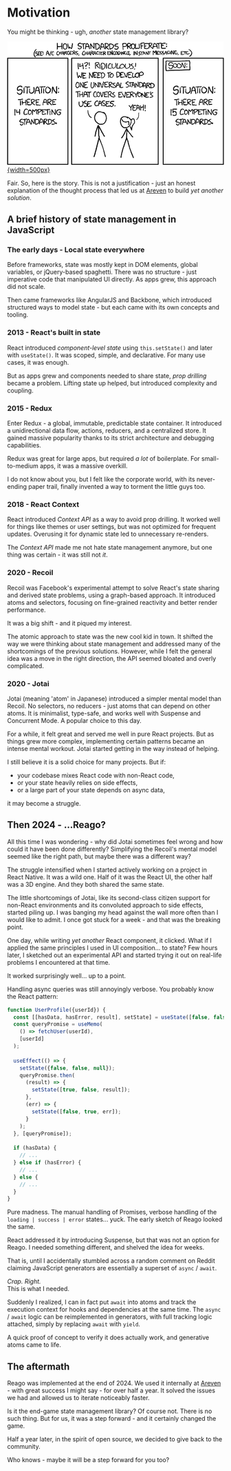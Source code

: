 # Motivation

You might be thinking - ugh, _another_ state management library?

[![XKCD #927: Standards](./xkcd_927.png){width=500px}](https://xkcd.com/927/)

Fair. So, here is the story. This is not a justification - just an honest explanation of the thought
process that led us at [Areven](https://areven.com) to build _yet another solution_.


## A brief history of state management in JavaScript

### The early days - Local state everywhere

Before frameworks, state was mostly kept in DOM elements, global variables, or jQuery-based spaghetti.
There was no structure - just imperative code that manipulated UI directly. As apps grew, this approach did
not scale.

Then came frameworks like AngularJS and Backbone, which introduced structured ways to model state - but each
came with its own concepts and tooling.

### 2013 - React's built in state

React introduced _component-level state_ using `this.setState()` and later with `useState()`. It was scoped, simple,
and declarative. For many use cases, it was enough.

But as apps grew and components needed to share state, _prop drilling_ became a problem. Lifting state up helped,
but introduced complexity and coupling.

### 2015 - Redux

Enter Redux - a global, immutable, predictable state container. It introduced a unidirectional data flow, actions,
reducers, and a centralized store. It gained massive popularity thanks to its strict architecture and debugging
capabilities.

Redux was great for large apps, but required _a lot_ of boilerplate. For small-to-medium apps, it was
a massive overkill.

I do not know about you, but I felt like the corporate world, with its never-ending paper trail, finally invented
a way to torment the little guys too.

### 2018 - React Context

React introduced _Context API_ as a way to avoid prop drilling. It worked well for things like themes or user
settings, but was not optimized for frequent updates. Overusing it for dynamic state led to unnecessary re-renders.

The _Context API_ made me not hate state management anymore, but one thing was certain - it was still not _it_.

### 2020 - Recoil

Recoil was Facebook's experimental attempt to solve React's state sharing and derived state problems, using a
graph-based approach. It introduced atoms and selectors, focusing on fine-grained reactivity and better render
performance.

It was a big shift - and it piqued my interest.

The atomic approach to state was the new cool kid in town. It shifted the way we were thinking about state
management and addressed many of the shortcomings of the previous solutions. However, while I felt the general
idea was a move in the right direction, the API seemed bloated and overly complicated.

### 2020 - Jotai

Jotai (meaning 'atom' in Japanese) introduced a simpler mental model than Recoil. No selectors, no reducers -
just atoms that can depend on other atoms. It is minimalist, type-safe, and works well with Suspense and Concurrent
Mode. A popular choice to this day.

For a while, it felt great and served me well in pure React projects. But as things grew more complex, implementing
certain patterns became an intense mental workout. Jotai started getting in the way instead of helping.

I still believe it is a solid choice for many projects. But if:

* your codebase mixes React code with non-React code,
* or your state heavily relies on side effects,
* or a large part of your state depends on async data,

it may become a struggle.


## Then 2024 - ...Reago?

All this time I was wondering - why did Jotai sometimes feel wrong and how could it have been done differently?
Simplifying the Recoil's mental model seemed like the right path, but maybe there was a different way?

The struggle intensified when I started actively working on a project in React Native. It was a wild one.
Half of it was the React UI, the other half was a 3D engine. And they both shared the same state.

The little shortcomings of Jotai, like its second-class citizen support for non-React environments and its
convoluted approach to side effects, started piling up. I was banging my head against the wall more often
than I would like to admit. I once got stuck for a week - and that was the breaking point.

One day, while writing _yet another_ React component, it clicked. What if I applied the same principles I used
in UI composition... to state? Few hours later, I sketched out an experimental API and started trying it out on
real-life problems I encountered at that time.

It worked surprisingly well... up to a point.

Handling async queries was still annoyingly verbose. You probably know the React pattern:

```ts
function UserProfile({userId}) {
  const [[hasData, hasError, result], setState] = useState([false, false, null]);
  const queryPromise = useMemo(
    () => fetchUser(userId),
    [userId]
  );

  useEffect(() => {
    setState({false, false, null});
    queryPromise.then(
      (result) => {
        setState([true, false, result]);
      },
      (err) => {
        setState([false, true, err]);
      }
    );
  }, [queryPromise]);

  if (hasData) {
    // ...
  } else if (hasError) {
    // ...
  } else {
    // ...
  }
}
```

Pure madness. The manual handling of Promises, verbose handling of the `loading | success | error`
states... yuck. The early sketch of Reago looked the same.

React addressed it by introducing Suspense, but that was not an option for Reago. I needed something
different, and shelved the idea for weeks.

That is, until I accidentally stumbled across a random comment on Reddit claiming JavaScript generators
are essentially a superset of `async` / `await`.

_Crap. Right._ \
This is what I needed.

Suddenly I realized, I can in fact put `await` into atoms and track the execution context
for hooks and dependencies at the same time. The `async` / `await` logic can be reimplemented in generators,
with full tracking logic attached, simply by replacing `await` with `yield`.

A quick proof of concept to verify it does actually work, and generative atoms came to life.


## The aftermath

Reago was implemented at the end of 2024. We used it internally at [Areven](https://areven.com) - with
great success I might say - for over half a year. It solved the issues we had and allowed us to iterate
noticeably faster.

Is it the end-game state management library? Of course not. There is no such thing. But for us,
it was a step forward - and it certainly changed the game.

Half a year later, in the spirit of open source, we decided to give back to the community.

Who knows - maybe it will be a step forward for you too?
